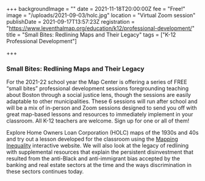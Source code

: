 +++
backgroundImage = ""
date = 2021-11-18T20:00:00Z
fee = "Free!"
image = "/uploads/2021-09-03/holc.jpg"
location = "Virtual Zoom session"
publishDate = 2021-09-17T13:57:23Z
registration = "https://www.leventhalmap.org/education/k12/professional-development/"
title = "Small Bites: Redlining Maps and Their Legacy"
tags = ["K-12 Professional Development"]


+++
### Small Bites: Redlining Maps and Their Legacy

For the 2021-22 school year the Map Center is offering a series of FREE “small bites” professional development sessions foregrounding teaching about Boston through a social justice lens, though the sessions are easily adaptable to other municipalities. These 6 sessions will run after school and will be a mix of in-person and Zoom sessions designed to send you off with great map-based lessons and resources to immediately implement in your classroom. All K-12 teachers are welcome. Sign up for one or all of them!

Explore Home Owners Loan Corporation (HOLC) maps of the 1930s and 40s and try out a lesson developed for the classroom using the [Mapping Inequality](https://dsl.richmond.edu/panorama/redlining/#loc=5/39.1/-94.58) interactive website. We will also look at the legacy of redlining with supplemental resources that explain the persistent disinvestment that resulted from the anti-Black and anti-immigrant bias accepted by the banking and real estate sectors at the time and the ways discrimination in these sectors continues today.